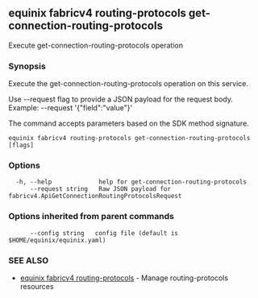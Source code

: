 ## equinix fabricv4 routing-protocols get-connection-routing-protocols

Execute get-connection-routing-protocols operation

### Synopsis

Execute the get-connection-routing-protocols operation on this service.

Use --request flag to provide a JSON payload for the request body.
Example: --request '{"field":"value"}'

The command accepts parameters based on the SDK method signature.

```
equinix fabricv4 routing-protocols get-connection-routing-protocols [flags]
```

### Options

```
  -h, --help             help for get-connection-routing-protocols
      --request string   Raw JSON payload for fabricv4.ApiGetConnectionRoutingProtocolsRequest
```

### Options inherited from parent commands

```
      --config string   config file (default is $HOME/equinix/equinix.yaml)
```

### SEE ALSO

* [equinix fabricv4 routing-protocols](equinix_fabricv4_routing-protocols.md)	 - Manage routing-protocols resources

